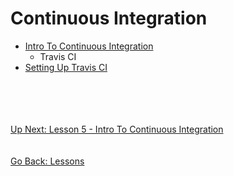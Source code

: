 # Continuous Integration
* [Intro To Continuous Integration](what-is-CI.md)
    * Travis CI
* [Setting Up Travis CI](travis-ci-setup.md)


\
\
\
\
[Up Next: Lesson 5 - Intro To Continuous Integration](what-is-CI.md)
\
\
\
[Go Back: Lessons](../README.md)